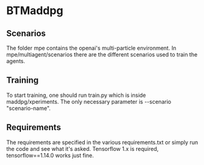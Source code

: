 # BTMaddpg

## Scenarios
The folder mpe contains the openai's multi-particle environment. In mpe/multiagent/scenarios there are the different scenarios used to train the agents.

## Training
To start training, one should run train.py which is inside maddpg/xperiments. The only necessary parameter is --scenario "scenario-name".

## Requirements
The requirements are specified in the various requirements.txt or simply run the code and see what it's asked. Tensorflow 1.x is required, tensorflow==1.14.0 works just fine.